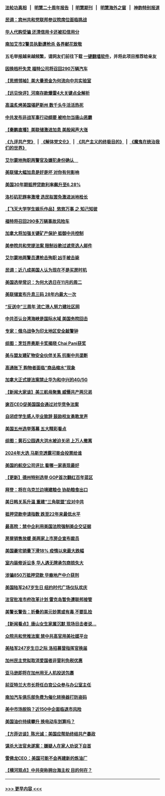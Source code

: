 #### [法轮功真相](https://github.com/gfw-breaker/truth/blob/master/README.md?t=0) &nbsp;&nbsp;|&nbsp;&nbsp; [明慧二十周年报告](https://github.com/gfw-breaker/mh-reports/blob/master/README.md?t=0) &nbsp;&nbsp;|&nbsp;&nbsp;[明慧期刊](https://github.com/gfw-breaker/mh-qikan) &nbsp;&nbsp;|&nbsp;&nbsp; [明慧海外之窗](https://github.com/gfw-breaker/mh-news/blob/master/README.md?t=0) &nbsp;&nbsp;|&nbsp;&nbsp; [神韵特别报道](https://github.com/gfw-breaker/mh-news/blob/master/shenyun.md?t=0)
#### [民调：宾州共和党联邦参议院席位面临挑战](../pages/nsc412/n13760523.md?t=06161401) 
#### [华人代购受骗 还清信用卡还被扣信用分](../pages/nsc412/n13760578.md?t=06161401) 
#### [南加艾市2警员执勤遭枪杀 各界献花致敬](../pages/nsc412/n13760556.md?t=06161401) 
#### 五毛举报越来越频繁，请网友们前往下载 [一键翻墙软件](https://github.com/gfw-breaker/ssr-accounts)，并将此项目推荐给亲友
#### [因换档杆失灵 福特公司将召回290万辆汽车](../pages/nsc412/n13760395.md?t=06161401) 
#### [【思想领袖】美大量资金为何流向中共实验室](../pages/nsc412/n13740268.md?t=06161401) 
#### [【远见快评】河南存款爆雷4大关键点全解析](../pages/nsc412/n13760437.md?t=06161401) 
#### [高温炙烤美国堪萨斯州 数千头牛活活热死](../pages/nsc412/n13760449.md?t=06161401) 
#### [中共发布非战军事行动纲要 被呛勿当唐山恶霸](../pages/nsc412/n13760399.md?t=06161401) 
#### [【秦鹏直播】美联储激进加息 美股闻声大涨](../pages/nsc412/n13760432.md?t=06161401) 
#### [《九评共产党》](https://github.com/begood0513/9ping.md/blob/master/README.md) &nbsp;|&nbsp; [《解体党文化》](../../../../jtdwh.md/blob/master/README.md)  &nbsp;|&nbsp; [《共产主义的终极目的》](../../../../gczydzjmd.md/blob/master/README.md) &nbsp;|&nbsp; [《魔鬼在统治我们的世界》](../../../../mgztzwmdsj.md/blob/master/README.md) 
#### [艾尔蒙地殉职两警官及嫌犯身份确认　](../pages/nsc412/n13760459.md?t=06161401) 
#### [美联储大幅加息是好是坏 对你有何影响](../pages/nsc412/n13760393.md?t=06161401) 
#### [美国30年期抵押贷款利率飙升至6.28%](../pages/nsc412/n13760443.md?t=06161401) 
#### [洛杉矶犯罪率激增 选民拟罢免激进派地检长](../pages/nsc412/n13760376.md?t=06161401) 
#### [【飞天大学学生娱乐作品】​​悠悠万事 之 知己知彼](../pages/nsc412/n13760434.md?t=06161401) 
#### [福特将召回290多万辆事故风险车](../pages/nsc412/n13760438.md?t=06161401) 
#### [加拿大将加强关键矿产保护 抵御中共控制](../pages/nsc412/n13759677.md?t=06161401) 
#### [美参院共和党提法案 限制谷歌过滤竞选人邮件](../pages/nsc412/n13760312.md?t=06161401) 
#### [艾尔蒙地两警员遭枪击殉职 凶手被击毙](../pages/nsc412/n13760385.md?t=06161401) 
#### [民调：近八成美国人认为现在不是买房时机](../pages/nsc412/n13759972.md?t=06161401) 
#### [美国选举常识：为何大选日在11月的周二](../pages/nsc412/n13749593.md?t=06161401) 
#### [美联储宣布升息三码 28年内最大一次](../pages/nsc412/n13760351.md?t=06161401) 
#### [“反送中”三周年 流亡港人努力建社区网](../pages/nsc412/n13759085.md?t=06161401) 
#### [中共否认台湾海峡是国际水域 美国务院回击](../pages/nsc412/n13760335.md?t=06161401) 
#### [专家：俄乌战争为印太地区安全敲警钟](../pages/nsc412/n13760109.md?t=06161401) 
#### [组图：烹饪界奥斯卡奖揭晓 Chai Pani获奖](../pages/nsc412/n13760046.md?t=06161401) 
#### [美与盟友建矿物安全伙伴关系 抗衡中共垄断](../pages/nsc412/n13760282.md?t=06161401) 
#### [高通胀下 购物者面临“商品缩水”现象](../pages/nsc412/n13759815.md?t=06161401) 
#### [加拿大正式提法案禁止华为和中兴的4G/5G](../pages/nsc412/n13760311.md?t=06161401) 
#### [【新闻大家谈】美三航母聚集 威慑共产两兄弟](../pages/nsc412/n13759838.md?t=06161401) 
#### [逾百CEO促美国国会通过对华竞争法案](../pages/nsc412/n13760158.md?t=06161401) 
#### [自闭症学生感人毕业致辞 鼓励校友勇敢发声](../pages/nsc412/n13760236.md?t=06161401) 
#### [美国五州选举落幕 五大精彩看点](../pages/nsc412/n13760258.md?t=06161401) 
#### [组图：黄石公园遇大洪水被迫关闭 上万人撤离](../pages/nsc412/n13759794.md?t=06161401) 
#### [2024年大选 马斯克透露可能会投票给谁](../pages/nsc412/n13760191.md?t=06161401) 
#### [美国的航空公司评比 看哪一家表现最好](../pages/nsc412/n13760042.md?t=06161401) 
#### [【更新】德州特别选举 GOP首次翻红百年蓝区](../pages/nsc412/n13759641.md?t=06161401) 
#### [拜登：将在乌克兰边境建粮仓 协助粮食出口](../pages/nsc412/n13760008.md?t=06161401) 
#### [美日韩关系升温 重建“三角联盟”应对中共](../pages/nsc412/n13760016.md?t=06161401) 
#### [抵押贷款申请指数 跌至22年来最低水平](../pages/nsc412/n13760003.md?t=06161401) 
#### [最高院：禁中企利用美国法院强制美企交证据](../pages/nsc412/n13759827.md?t=06161401) 
#### [房屋销售放缓 美两家上市房企宣布裁员](../pages/nsc412/n13759740.md?t=06161401) 
#### [美国豪宅销量下滑18% 疫情以来最大跌幅](../pages/nsc412/n13759848.md?t=06161401) 
#### [室内装修诉讼多 华人遇无牌承包商损失大](../pages/nsc412/n13759882.md?t=06161401) 
#### [涉骗850万抵押贷款 华裔地产中介获刑](../pages/nsc412/n13759880.md?t=06161401) 
#### [美国陆军247岁生日 纽约时代广场仪队欢庆](../pages/nsc412/n13759860.md?t=06161401) 
#### [法官批准市府改革计划 雷克岛暂免遭联邦接管](../pages/nsc412/n13759878.md?t=06161401) 
#### [美警长警告：折叠的美元钞票或有毒 不要乱捡](../pages/nsc412/n13759820.md?t=06161401) 
#### [【新闻看点】唐山女生家属沉默 现场目击者说…](../pages/nsc412/n13759540.md?t=06161401) 
#### [众院共和党推法案 禁中共高官用美社媒平台](../pages/nsc412/n13759773.md?t=06161401) 
#### [美陆军247岁生日之际 洛招募营指挥官换届](../pages/nsc412/n13759816.md?t=06161401) 
#### [加州民主党拟取消爱国者非营利免税优惠](../pages/nsc412/n13759808.md?t=06161401) 
#### [亚马逊即将在加州用无人机投送包裹](../pages/nsc412/n13759796.md?t=06161401) 
#### [前亚特兰大市长将任白宫公众参与办公室主任](../pages/nsc412/n13759728.md?t=06161401) 
#### [南加汽车俱乐部免费为催化转换器打防盗码](../pages/nsc412/n13759783.md?t=06161401) 
#### [美中市场脱钩？近150中企面临退市风险](../pages/nsc412/n13759737.md?t=06161401) 
#### [美国油价持续攀升 换电动车划算吗？](../pages/nsc412/n13759630.md?t=06161401) 
#### [【方菲访谈】陈光诚：美国应帮助终结共产暴政](../pages/nsc412/n13759521.md?t=06161401) 
#### [谋杀大法官未遂案：嫌疑人在家人劝说下自首](../pages/nsc412/n13759660.md?t=06161401) 
#### [雪佛龙CEO：美国可能不会再建新的炼油厂](../pages/nsc412/n13759710.md?t=06161401) 
#### [【横河观点】中共突称拥台海主权 目的何在？](../pages/nsc412/n13759690.md?t=06161401) 

----
#### [ >>> 更早内容 <<< ](../indexes/nsc412-earlier.md)

